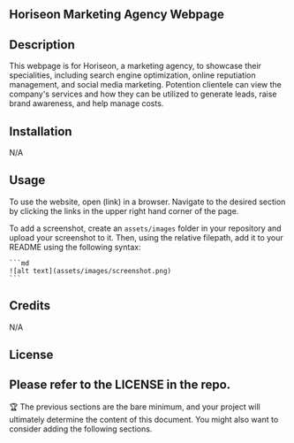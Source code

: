 ## Horiseon Marketing Agency Webpage

## Description

This webpage is for Horiseon, a marketing agency, to showcase their specialities, including search engine optimization, online reputiation management, and social media marketing. Potention clientele can view the company's services and how they can be utilized to generate leads, raise brand awareness, and help manage costs.

## Installation

N/A

## Usage

To use the website, open (link) in a browser. Navigate to the desired section by clicking the links in the upper right hand corner of the page.

To add a screenshot, create an `assets/images` folder in your repository and upload your screenshot to it. Then, using the relative filepath, add it to your README using the following syntax:

    ```md
    ![alt text](assets/images/screenshot.png)
    ```

## Credits

N/A

## License

Please refer to the LICENSE in the repo.
---

🏆 The previous sections are the bare minimum, and your project will ultimately determine the content of this document. You might also want to consider adding the following sections.
